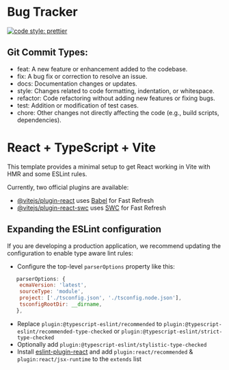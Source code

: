 # Bug Tracker

<!-- Prettier badge -->
[![code style: prettier](https://img.shields.io/badge/code_style-prettier-ff69b4.svg?style=flat-square)](https://github.com/prettier/prettier)

## Git Commit Types:

- feat: A new feature or enhancement added to the codebase.
- fix: A bug fix or correction to resolve an issue.
- docs: Documentation changes or updates.
- style: Changes related to code formatting, indentation, or whitespace.
- refactor: Code refactoring without adding new features or fixing bugs.
- test: Addition or modification of test cases.
- chore: Other changes not directly affecting the code (e.g., build scripts, dependencies).

# React + TypeScript + Vite

This template provides a minimal setup to get React working in Vite with HMR and some ESLint rules.

Currently, two official plugins are available:

- [@vitejs/plugin-react](https://github.com/vitejs/vite-plugin-react/blob/main/packages/plugin-react/README.md) uses [Babel](https://babeljs.io/) for Fast Refresh
- [@vitejs/plugin-react-swc](https://github.com/vitejs/vite-plugin-react-swc) uses [SWC](https://swc.rs/) for Fast Refresh

## Expanding the ESLint configuration

If you are developing a production application, we recommend updating the configuration to enable type aware lint rules:

- Configure the top-level `parserOptions` property like this:

```js
   parserOptions: {
    ecmaVersion: 'latest',
    sourceType: 'module',
    project: ['./tsconfig.json', './tsconfig.node.json'],
    tsconfigRootDir: __dirname,
   },
```

- Replace `plugin:@typescript-eslint/recommended` to `plugin:@typescript-eslint/recommended-type-checked` or `plugin:@typescript-eslint/strict-type-checked`
- Optionally add `plugin:@typescript-eslint/stylistic-type-checked`
- Install [eslint-plugin-react](https://github.com/jsx-eslint/eslint-plugin-react) and add `plugin:react/recommended` & `plugin:react/jsx-runtime` to the `extends` list
